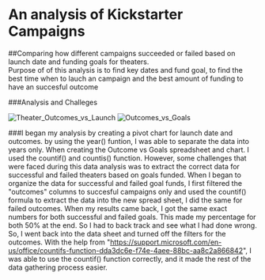 # An analysis of Kickstarter Campaigns

##Comparing how different campaigns succeeded or failed  based on launch date and funding goals for theaters.  
Purpose of of this analysis is to find key dates and fund goal, to find the best time when to lauch an campaign and the best amount of funding to have an succesful outcome

###Analysis and Challeges


![Theater_Outcomes_vs_Launch](https://user-images.githubusercontent.com/117749494/202919656-b47f5b3d-0cd6-4761-bbce-cfaf3209efd7.PNG)
![Outcomes_vs_Goals](https://user-images.githubusercontent.com/117749494/202919666-0613967a-a19f-4461-9ab9-b3314be782bc.PNG)

###I began my analysis by creating a pivot chart for launch date and outcomes. by using the year() funtion, I was able to separate the data into years only. When creating the Outcome vs Goals spreadsheet and chart. I used the countif() and countis() function. However, some challenges that were faced during this data analysis was to extract the correct data for successful and failed theaters based on goals funded. When I began to organize the data for successful and failed goal funds, I first filtered the "outcomes" columns to succesful campaigns only and used the countif() formula to extract the data into the new spread sheet, I did the same for failed outcomes. When my results came back, I got the same exact numbers for both successful and failed goals. This made my percentage for both 50% at the end. So I had to back track and see what I had done wrong. So, I went back into the data sheet and turned off the filters for the outcomes. With the help from "https://support.microsoft.com/en-us/office/countifs-function-dda3dc6e-f74e-4aee-88bc-aa8c2a866842", I was able to use the countif() function correctly, and it made the rest of the data gathering process easier. 
